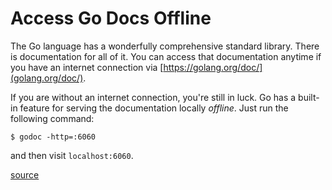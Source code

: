 # Access Go Docs Offline

The Go language has a wonderfully comprehensive standard library. There is
documentation for all of it. You can access that documentation anytime if
you have an internet connection via
[https://golang.org/doc/](golang.org/doc/).

If you are without an internet connection, you're still in luck. Go has a
built-in feature for serving the documentation locally _offline_. Just run
the following command:

```
$ godoc -http=:6060
```

and then visit `localhost:6060`.

[source](http://www.andybritcliffe.com/post/44610795381/offline-go-lang-documentation)
